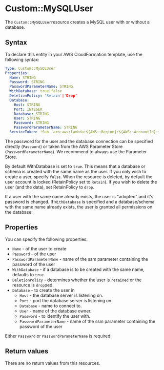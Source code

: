 # Custom::MySQLUser
The `Custom::MySQLUser`resource creates a MySQL user with or without a database.


## Syntax
To declare this entity in your AWS CloudFormation template, use the following syntax:

```yaml
Type: Custom::MySQLUser
Properties:
  Name: STRING
  Password: STRING
  PasswordParameterName: STRING
  WithDatabase: true|false
  DeletionPolicy: 'Retain'|'Drop'
  Database:
    Host: STRING
    Port: INTEGER
    Database: STRING
    User: STRING
    Password: STRING
    PasswordParameterName: STRING
  ServiceToken: !Sub 'arn:aws:lambda:${AWS::Region}:${AWS::AccountId}:function:binxio-cfn-mysql-provider-vpc-${AppVPC}'
```

The password for the user and the database connection can be specified directly (`Password`) or taken from the AWS Parameter Store (`PasswordParameterName`). We recommend
to always use the Parameter Store.

By default WithDatabase is set to `true`. This means that a database or schema is created with the same name as the user. If you only wish to create a user, specify `false`.
When the resource is deleted, by default the user account is locked (RetainPolicy set to `Retain`). If you wish to delete the user (and the data), set RetainPolicy to `drop`.

If a user with the same name already exists, the user is "adopted" and it's password is changed. If `WithDatabase` is specified and a database/schema with the same name 
already exists, the user is granted all permissions on the database.  

## Properties
You can specify the following properties:

- `Name` - of the user to create
- `Password` - of the user 
- `PasswordParameterName` - name of the ssm parameter containing the password of the user
- `WithDatabase` - if a database is to be created with the same name, defaults to `true`
- `DeletionPolicy` - determines whether the user is `retained` or the resource is `drop`ped.
- `Database` - to create the user in
    - `Host` - the database server is listening on.
    - `Port` - port the database server is listening on.
    - `Database` - name to connect to.
    - `User` - name of the database owner.
    - `Password` - to identify the user with. 
    - `PasswordParameterName` - name of the ssm parameter containing the password of the user

Either `Password` or `PasswordParameterName` is required.

## Return values
There are no return values from this resources.

